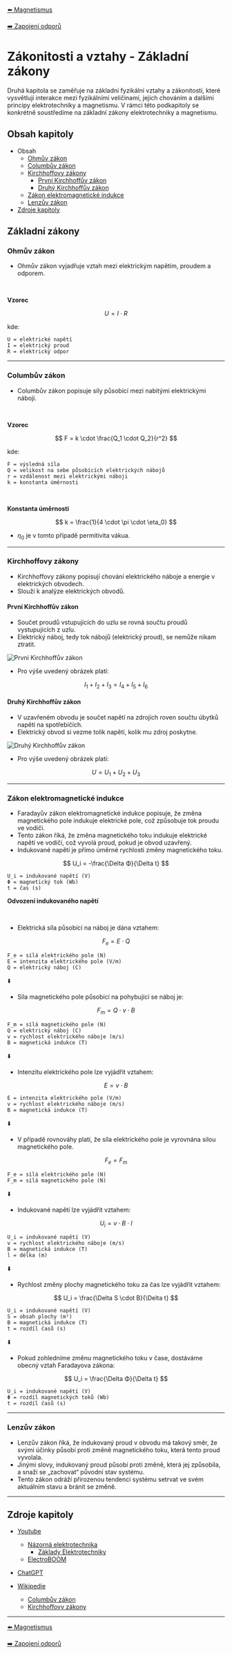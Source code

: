 [:arrow_left: Magnetismus](../kapitola_1/podkapitola_3.md)

[:arrow_right: Zapojení odporů](./podkapitola_2.md)





# Zákonitosti a vztahy - Základní zákony
Druhá kapitola se zaměřuje na základní fyzikální vztahy a zákonitosti, které vysvětlují interakce mezi fyzikálními veličinami, jejich chováním a dalšími principy elektrotechniky a magnetismu. V rámci této podkapitoly se konkrétně soustředíme na základní zákony elektrotechniky a magnetismu.





## Obsah kapitoly
- Obsah
    - [Ohmův zákon](#ohmův-zákon)
    - [Columbův zákon](#columbův-zákon)
    - [Kirchhoffovy zákony](#kirchhoffovy-zákony)
        - [První Kirchhoffův zákon](#první-kirchhoffův-zákon)
        - [Druhý Kirchhoffův zákon](#druhý-kirchhoffův-zákon)
    - [Zákon elektromagnetické indukce](#zákon-elektromagnetické-indukce)
    - [Lenzův zákon](#lenzův-zákon)
- [Zdroje kapitoly](#zdroje-kapitoly)





## Základní zákony



### Ohmův zákon
- Ohmův zákon vyjadřuje vztah mezi elektrickým napětím, proudem a odporem.

<br>

**Vzorec**

$$
U = I \cdot R
$$

kde: 

```
U = elektrické napětí
I = elektrický proud
R = elektrický odpor
```

---



### Columbův zákon
- Columbův zákon popisuje síly působící mezi nabitými elektrickými náboji.

<br>

**Vzorec**

$$
F = k \cdot \frac{Q_1 \cdot Q_2}{r^2}
$$

kde: 

```
F = výsledná síla
Q = velikost na sebe působících elektrických nábojů
r = vzdálenost mezi elektrickými náboji
k = konstanta úměrnosti
```

<br>

**Konstanta úměrnosti**

$$
k = \frac{1}{4 \cdot \pi \cdot \eta_0}
$$

- $\eta_0$ je v tomto případě permitivita vákua.

---



### Kirchhoffovy zákony
- Kirchhoffovy zákony popisují chování elektrického náboje a energie v elektrických obvodech.
- Slouží k analýze elektrických obvodů.



#### První Kirchhoffův zákon
- Součet proudů vstupujících do uzlu se rovná součtu proudů vystupujících z uzlu.
- Elektrický náboj, tedy tok nábojů (elektrický proud), se nemůže nikam ztratit.

![První Kirchhoffův zákon](../../img/kapitola_2/ilustrace_3.png)

- Pro výše uvedený obrázek platí:

$$
I_1 + I_2 + I_3 = I_4 + I_5 + I_6
$$



#### Druhý Kirchhoffův zákon
- V uzavřeném obvodu je součet napětí na zdrojích roven součtu úbytků napětí na spotřebičích.
- Elektrický obvod si vezme tolik napětí, kolik mu zdroj poskytne.

![Druhý Kirchhoffův zákon](../../img/kapitola_2/ilustrace_4.png)

- Pro výše uvedený obrázek platí:

$$
U = U_1 + U_2 + U_3
$$

---



### Zákon elektromagnetické indukce
- Faradayův zákon elektromagnetické indukce popisuje, že změna magnetického pole indukuje elektrické pole, což způsobuje tok proudu ve vodiči.
- Tento zákon říká, že změna magnetického toku indukuje elektrické napětí ve vodiči, což vyvolá proud, pokud je obvod uzavřený.
- Indukované napětí je přímo úměrné rychlosti změny magnetického toku.

$$
U_i = -\frac{\Delta Φ}{\Delta t}
$$

```
U_i = indukované napětí (V)
Φ = magnetický tok (Wb)
t = čas (s)
```

**Odvození indukovaného napětí**

<br>

- Elektrická síla působící na náboj je dána vztahem:

$$
    F_e = E \cdot Q  
$$

```
F_e = sílá elektrického pole (N)
E = intenzita elektrického pole (V/m)
Q = elektrický náboj (C)
```

:arrow_down:

- Síla magnetického pole působící na pohybující se náboj je:

$$
    F_m = Q \cdot v \cdot B   
$$

```
F_m = sílá magnetického pole (N)
Q = elektrický náboj (C)
v = rychlost elektrického náboje (m/s)
B = magnetická indukce (T)
```

:arrow_down:

- Intenzitu elektrického pole lze vyjádřit vztahem: 

$$
    E = v \cdot B
$$

```
E = intenzita elektrického pole (V/m)
v = rychlost elektrického náboje (m/s)
B = magnetická indukce (T)
```

:arrow_down:

- V případě rovnováhy platí, že síla elektrického pole je vyrovnána silou magnetického pole.

$$
    F_e = F_m
$$

```
F_e = sílá elektrického pole (N)
F_m = sílá magnetického pole (N)
```

:arrow_down:

- Indukované napětí​ lze vyjádřit vztahem:

$$
    U_i = v \cdot B \cdot l
$$

```
U_i = indukované napětí (V)
v = rychlost elektrického náboje (m/s)
B = magnetická indukce (T)
l = délka (m)
```

:arrow_down:

- Rychlost změny plochy magnetického toku za čas lze vyjádřit vztahem:

$$
    U_i = \frac{\Delta S \cdot B}{\Delta t}
$$

```
U_i = indukované napětí (V)
S = obsah plochy (m²)
B = magnetická indukce (T)
t = rozdíl časů (s)
```

:arrow_down:

- Pokud zohledníme změnu magnetického toku v čase, dostáváme obecný vztah Faradayova zákona:

$$
    U_i = \frac{\Delta Φ}{\Delta t}
$$

```
U_i = indukované napětí (V)
Φ = rozdíl magnetických toků (Wb)
t = rozdíl časů (s)
```

---



### Lenzův zákon
- Lenzův zákon říká, že indukovaný proud v obvodu má takový směr, že svými účinky působí proti změně magnetického toku, která tento proud vyvolala.
- Jinými slovy, indukovaný proud působí proti změně, která jej způsobila, a snaží se „zachovat“ původní stav systému.
- Tento zákon odráží přirozenou tendenci systému setrvat ve svém aktuálním stavu a bránit se změně.

---





## Zdroje kapitoly
- [Youtube](https://youtube.com/)
    - [Názorná elektrotechnika](https://youtube.com/@nazornaelektrotechnika)
        - [Základy Elektrotechniky](https://youtube.com/playlist?list=PL3r1xGSQfP9TBwvTqYEf6E-L9duHQbnir)
    - [ElectroBOOM](https://www.youtube.com/@ElectroBOOM)

- [ChatGPT](https://chatgpt.com/)

- [Wikipedie](https://wikipedia.org)
    - [Columbův zákon](https://cs.wikipedia.org/wiki/Coulomb%C5%AFv_z%C3%A1kon)
    - [Kirchhoffovy zákony](https://cs.wikipedia.org/wiki/Kirchhoffovy_z%C3%A1kony)

---





[:arrow_left: Magnetismus](../kapitola_1/podkapitola_3.md)

[:arrow_right: Zapojení odporů](./podkapitola_2.md)